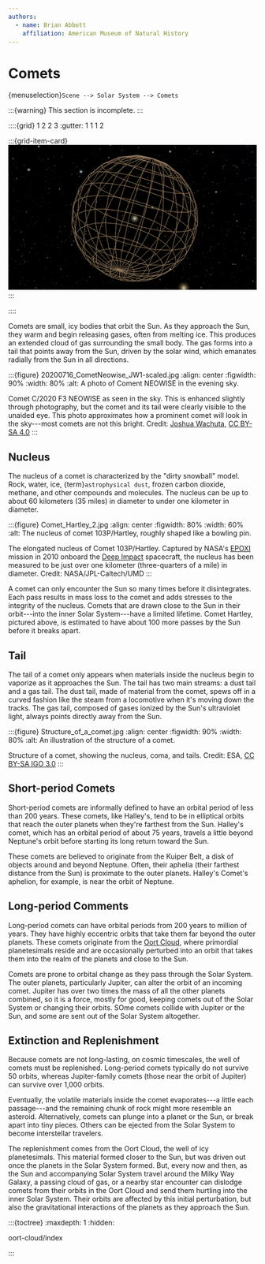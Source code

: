 ```yaml
---
authors:
  - name: Brian Abbott
    affiliation: American Museum of Natural History
---
```



# Comets

{menuselection}`Scene --> Solar System --> Comets`


:::{warning}
This section is incomplete.
:::



::::{grid} 1 2 2 3
:gutter: 1 1 1 2

:::{grid-item-card} [](/content/solar-system/comets/oort-cloud/index)
[![Oort sphere](/content/solar-system/comets/oort-cloud/oort-sphere/oort_cloud_icon.png)](/content/solar-system/comets/oort-cloud/index)
:::


::::


Comets are small, icy bodies that orbit the Sun. As they approach the Sun, they warm and begin releasing gases, often from melting ice. This produces an extended cloud of gas surrounding the small body. The gas forms into a tail that points away from the Sun, driven by the solar wind, which emanates radially from the Sun in all directions.


:::{figure} 20200716_CometNeowise_JW1-scaled.jpg
:align: center
:figwidth: 90%
:width: 80%
:alt: A photo of Coment NEOWISE in the evening sky.

Comet C/2020 F3 NEOWISE as seen in the sky. This is enhanced slightly through photography, but the comet and its tail were clearly visible to the unaided eye. This photo approximates how a prominent comet will look in the sky---most comets are not this bright. Credit: [Joshua Wachuta](https://atreeleftstanding.com/2020/07/20/comet-photos-and-other-nighttime-diversions/), [CC BY-SA 4.0](https://creativecommons.org/licenses/by-sa/4.0/)
:::



## Nucleus

The nucleus of a comet is characterized by the "dirty snowball" model. Rock, water, ice, {term}`astrophysical dust`, frozen carbon dioxide, methane, and other compounds and molecules. The nucleus can be up to about 60 kilometers (35 miles) in diameter to under one kilometer in diameter. 


:::{figure} Comet_Hartley_2.jpg
:align: center
:figwidth: 80%
:width: 60%
:alt: The nucleus of comet 103P/Hartley, roughly shaped like a bowling pin.

The elongated nucleus of Comet 103P/Hartley. Captured by NASA's [EPOXI](https://en.wikipedia.org/wiki/EPOXI) mission in 2010 onboard the [Deep Impact](https://en.wikipedia.org/wiki/Deep_Impact_(spacecraft)) spacecraft, the nucleus has been measured to be just over one kilometer (three-quarters of a mile) in diameter. Credit: NASA/JPL-Caltech/UMD
:::

A comet can only encounter the Sun so many times before it disintegrates. Each pass results in mass loss to the comet and adds stresses to the integrity of the nucleus. Comets that are drawn close to the Sun in their orbit---into the inner Solar System---have a limited lifetime. Comet Hartley, pictured above, is estimated to have about 100 more passes by the Sun before it breaks apart.




## Tail

The tail of a comet only appears when materials inside the nucleus begin to vaporize as it approaches the Sun. The tail has two main streams: a dust tail and a gas tail. The dust tail, made of material from the comet, spews off in a curved fashion like the steam from a locomotive when it's moving down the tracks. The gas tail, composed of gases ionized by the Sun's ultraviolet light, always points directly away from the Sun.  


:::{figure} Structure_of_a_comet.jpg
:align: center
:figwidth: 90%
:width: 80%
:alt: An illustration of the structure of a comet.

Structure of a comet, showing the nucleus, coma, and tails. Credit: ESA, [CC BY-SA IGO 3.0](https://creativecommons.org/licenses/by-sa/3.0/igo/)
:::


## Short-period Comets

Short-period comets are informally defined to have an orbital period of less than 200 years. These comets, like Halley's, tend to be in elliptical orbits that reach the outer planets when they're farthest from the Sun. Halley's comet, which has an orbital period of about 75 years, travels a little beyond Neptune's orbit before starting its long return toward the Sun.

These comets are believed to originate from the Kuiper Belt, a disk of objects around and beyond Neptune. Often, their aphelia (their farthest distance from the Sun) is proximate to the outer planets. Halley's Comet's aphelion, for example, is near the orbit of Neptune.


## Long-period Comments

Long-period comets can have orbital periods from 200 years to million of years. They have highly eccentric orbits that take them far beyond the outer planets. These comets originate from the [Oort Cloud](./oort-cloud/index), where primordial planetesimals reside and are occasionally perturbed into an orbit that takes them into the realm of the planets and close to the Sun.

Comets are prone to orbital change as they pass through the Solar System. The outer planets, particularly Jupiter, can alter the orbit of an incoming comet. Jupiter has over two times the mass of all the other planets combined, so it is a force, mostly for good, keeping comets out of the Solar System or changing their orbits. SOme comets collide with Jupiter or the Sun, and some are sent out of the Solar System altogether. 


## Extinction and Replenishment

Because comets are not long-lasting, on cosmic timescales, the well of comets must be replenished. Long-period comets typically do not survive 50 orbits, whereas Jupiter-family comets (those near the orbit of Jupiter) can survive over 1,000 orbits.

Eventually, the volatile materials inside the comet evaporates---a little each passage---and the remaining chunk of rock might more resemble an asteroid. Alternatively, comets can plunge into a planet or the Sun, or break apart into tiny pieces. Others can be ejected from the Solar System to become interstellar travelers.

The replenishment comes from the Oort Cloud, the well of icy planetesimals. This material formed closer to the Sun, but was driven out once the planets in the Solar System formed. But, every now and then, as the Sun and accompanying Solar System travel around the Milky Way Galaxy, a passing cloud of gas, or a nearby star encounter can dislodge comets from their orbits in the Oort Cloud and send them hurtling into the inner Solar System. Their orbits are affected by this initial perturbation, but also the gravitational interactions of the planets as they approach the Sun.




:::{toctree}
:maxdepth: 1
:hidden:

oort-cloud/index

:::

